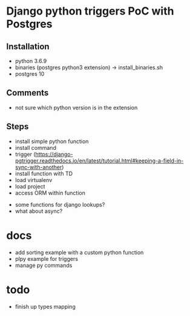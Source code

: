 # Django python triggers PoC with Postgres

## Installation

- python 3.6.9
- binaries (postgres python3 extension) -> install_binaries.sh
- postgres 10

## Comments

- not sure which python version is in the extension

## Steps
+ install simple python function
+ install command
+ trigger (https://django-pgtrigger.readthedocs.io/en/latest/tutorial.html#keeping-a-field-in-sync-with-another)
+ install function with TD
+ load virtualenv
+ load project
+ access ORM within function
- some functions for django lookups?  
- what about async?

# docs 

- add sorting example with a custom python function
- plpy example for triggers
- manage py commands

# todo
- finish up types mapping
